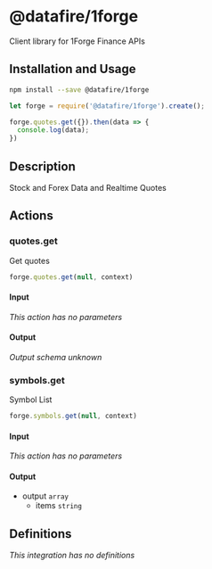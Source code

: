 # @datafire/1forge

Client library for 1Forge Finance APIs

## Installation and Usage
```bash
npm install --save @datafire/1forge
```
```js
let forge = require('@datafire/1forge').create();

forge.quotes.get({}).then(data => {
  console.log(data);
})
```

## Description

Stock and Forex Data and Realtime Quotes

## Actions

### quotes.get
Get quotes


```js
forge.quotes.get(null, context)
```

#### Input
*This action has no parameters*

#### Output
*Output schema unknown*

### symbols.get
Symbol List


```js
forge.symbols.get(null, context)
```

#### Input
*This action has no parameters*

#### Output
* output `array`
  * items `string`



## Definitions

*This integration has no definitions*
